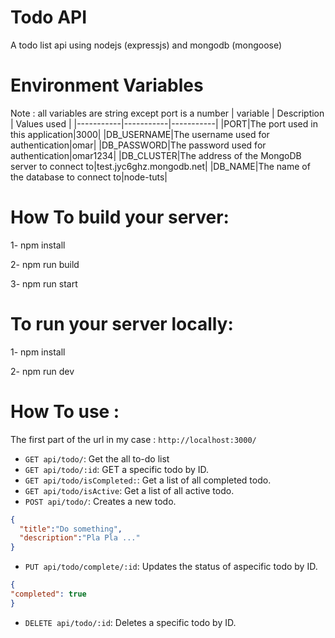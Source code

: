 
# Todo API

A todo list api using nodejs (expressjs) and mongodb (mongoose)

# Environment Variables
Note : all variables are string except port is a number
| variable | Description | Values ​​used |
|-----------|-----------|-----------|
|PORT|The port used in this application|3000|
|DB_USERNAME|The username used for authentication|omar|
|DB_PASSWORD|The password used for authentication|omar1234|
|DB_CLUSTER|The address of the MongoDB server to connect to|test.jyc6ghz.mongodb.net|
|DB_NAME|The name of the database to connect to|node-tuts|

# How To build your server:
1- npm install

2- npm run build

3- npm run start


# To run your server locally:
1- npm install

2- npm run dev

# How To use :
The first part of the url in my case : `http://localhost:3000/`
- `GET api/todo/`: Get the all to-do list
- `GET api/todo/:id`: GET a specific todo by ID.
- `GET api/todo/isCompleted:`: Get a list of all completed todo.
- `GET api/todo/isActive`: Get a list of all active todo.
- `POST api/todo/`: Creates a new todo.
```json
{
  "title":"Do something",
  "description":"Pla Pla ..."
}
```
- `PUT api/todo/complete/:id`: Updates the status of aspecific todo by ID.
```json
{
"completed": true
}
```
- `DELETE api/todo/:id`: Deletes a specific todo by ID.






